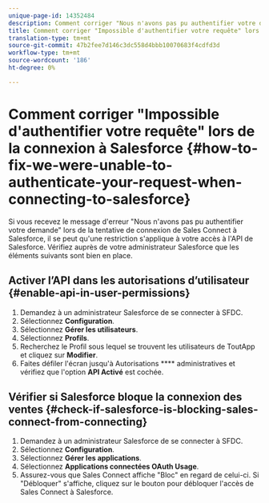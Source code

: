```yaml
---
unique-page-id: 14352484
description: Comment corriger "Nous n'avons pas pu authentifier votre demande" lors de la connexion à Salesforce - Marketo Docs - Documentation du produit
title: Comment corriger "Impossible d'authentifier votre requête" lors de la connexion à Salesforce
translation-type: tm+mt
source-git-commit: 47b2fee7d146c3dc558d4bbb10070683f4cdfd3d
workflow-type: tm+mt
source-wordcount: '186'
ht-degree: 0%

---
```



# Comment corriger &quot;Impossible d&#39;authentifier votre requête&quot; lors de la connexion à Salesforce {#how-to-fix-we-were-unable-to-authenticate-your-request-when-connecting-to-salesforce}

Si vous recevez le message d&#39;erreur &quot;Nous n&#39;avons pas pu authentifier votre demande&quot; lors de la tentative de connexion de Sales Connect à Salesforce, il se peut qu&#39;une restriction s&#39;applique à votre accès à l&#39;API de Salesforce. Vérifiez auprès de votre administrateur Salesforce que les éléments suivants sont bien en place.

## Activer l’API dans les autorisations d’utilisateur {#enable-api-in-user-permissions}

1. Demandez à un administrateur Salesforce de se connecter à SFDC.
1. Sélectionnez **Configuration**.
1. Sélectionnez **Gérer les utilisateurs**.
1. Sélectionnez **Profils**.
1. Recherchez le Profil sous lequel se trouvent les utilisateurs de ToutApp et cliquez sur **Modifier**.
1. Faites défiler l&#39;écran jusqu&#39;à Autorisations **** administratives et vérifiez que l&#39;option **API Activé** est cochée.

## Vérifier si Salesforce bloque la connexion des ventes {#check-if-salesforce-is-blocking-sales-connect-from-connecting}

1. Demandez à un administrateur Salesforce de se connecter à SFDC.
1. Sélectionnez **Configuration**.
1. Sélectionnez **Gérer les applications**.
1. Sélectionnez **Applications connectées OAuth Usage**.
1. Assurez-vous que Sales Connect affiche &quot;Bloc&quot; en regard de celui-ci. Si &quot;Débloquer&quot; s&#39;affiche, cliquez sur le bouton pour débloquer l&#39;accès de Sales Connect à Salesforce.

